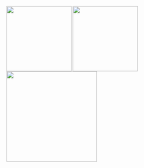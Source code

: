 <p>
<a href="https://github.com/ky0613">
  <img align="left" height="170px" src="https://github-readme-stats.vercel.app/api?username=nyohoo&count_private=true&show_icons=true&theme=dracula" />
</a>
<a href="https://github.com/ky0613">
  <img align="left" height="170px" src="https://github-readme-stats.vercel.app/api/top-langs/?username=nyohoo&layout=compact&theme=dracula" />
</a>
  <a href="https://github.com/ky0613">
  <img align="left" height="236px" src="https://github-profile-summary-cards.vercel.app/api/cards/profile-details?username=nyohoo&theme=dracula" />
</a>
</p>
